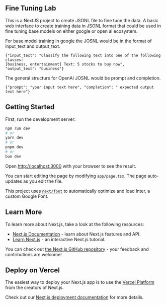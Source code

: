 ## Fine Tuning Lab

This is a NextJS project to create JSONL file to fine tune the data. A basic web interface to create training data in JSONL format that could be used in fine tuning base models on either google or open ai ecosystem.

For base model training in google the JOSNL would be in the format of input_text and output_text.
```
{"input_text": "Classify the following text into one of the following classes:
[business, entertainment] Text: 5 stocks to buy now",
"output_text": "business"}
```
The general structure for OpenAI JOSNL would be prompt and completion.

```
{"prompt": "your input text here", "completion": " expected output text here"}
```

## Getting Started

First, run the development server:

```bash
npm run dev
# or
yarn dev
# or
pnpm dev
# or
bun dev
```

Open [http://localhost:3000](http://localhost:3000) with your browser to see the result.

You can start editing the page by modifying `app/page.tsx`. The page auto-updates as you edit the file.

This project uses [`next/font`](https://nextjs.org/docs/basic-features/font-optimization) to automatically optimize and load Inter, a custom Google Font.

## Learn More

To learn more about Next.js, take a look at the following resources:

- [Next.js Documentation](https://nextjs.org/docs) - learn about Next.js features and API.
- [Learn Next.js](https://nextjs.org/learn) - an interactive Next.js tutorial.

You can check out [the Next.js GitHub repository](https://github.com/vercel/next.js/) - your feedback and contributions are welcome!

## Deploy on Vercel

The easiest way to deploy your Next.js app is to use the [Vercel Platform](https://vercel.com/new?utm_medium=default-template&filter=next.js&utm_source=create-next-app&utm_campaign=create-next-app-readme) from the creators of Next.js.

Check out our [Next.js deployment documentation](https://nextjs.org/docs/deployment) for more details.
